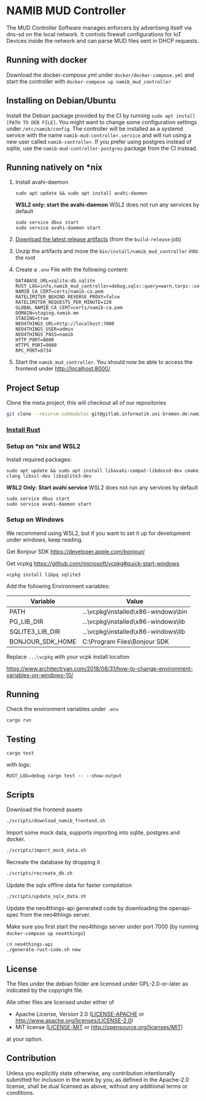 # NAMIB MUD Controller

The MUD Controller Software manages enforcers by advertising itself via dns-sd on the local network. 
It controls firewall configurations for IoT Devices inside the network and can parse MUD files sent in DHCP requests.

## Running with docker

Download the docker-compose.yml under `docker/docker-compose.yml` and start the controller with `docker-compose up namib_mud_controller`

## Installing on Debian/Ubuntu

Install the Debian package provided by the CI by running `sudo apt install [PATH TO DEB FILE]`. 
You might want to change some configuration settings under `/etc/namib/config`.
The controller will be installed as a systemd service with the name `namib-mud-controller.service` and will run using a new user called
`namib-controller`.
If you prefer using postgres instead of sqlite, use the `namib-mud-controller-postgres` package from the CI instead.

## Running natively on *nix
1. Install avahi-daemon

    ```
    sudo apt update && sudo apt install avahi-daemon
    ```
   **WSL2 only: start the avahi-daemon**
   WSL2 does not run any services by default
    ```
    sudo service dbus start
    sudo service avahi-daemon start
    ```

2. [Download the latest release artifacts](https://gitlab.informatik.uni-bremen.de/namib/mud-controller-enforcer/namib_mud_controller/-/pipelines) (from the `build-release` job)

3. Unzip the artifacts and move the `bin/install/namib_mud_controller` into the root
4. Create a `.env` File with the following content:
    ```
    DATABASE_URL=sqlite:db.sqlite
    RUST_LOG=info,namib_mud_controller=debug,sqlx::query=warn,tarpc::server=warn
    NAMIB_CA_CERT=certs/namib-ca.pem
    RATELIMITER_BEHIND_REVERSE_PROXY=false
    RATELIMITER_REQUESTS_PER_MINUTE=120
    GLOBAL_NAMIB_CA_CERT=certs/namib-ca.pem
    DOMAIN=staging.namib.me
    STAGING=true
    NEO4THINGS_URL=http://localhost:7000
    NEO4THINGS_USER=admin
    NEO4THINGS_PASS=namib
    HTTP_PORT=8000
    HTTPS_PORT=9000
    RPC_PORT=8734
    ```
5. Start the `namib_mud_controller`.
   You should now be able to access the frontend under [http://localhost:8000/](http://localhost:8000/)

## Project Setup

Clone the meta project, this will checkout all of our repositories
```sh
git clone --recurse-submodules git@gitlab.informatik.uni-bremen.de:namib/mud-controller-enforcer/controller-enforcer-metaproject.git namib
```

### [Install Rust](https://rustup.rs/)

### Setup on *nix and WSL2

Install required packages:
```
sudo apt update && sudo apt install libavahi-compat-libdnssd-dev cmake clang libssl-dev libsqlite3-dev
```

**WSL2 Only: Start avahi service**
WSL2 does not run any services by default
```
sudo service dbus start
sudo service avahi-daemon start
```

### Setup on Windows

We recommend using WSL2, but if you want to set it up for development under windows, keep reading.

Get Bonjour SDK <https://developer.apple.com/bonjour/>

Get vcpkg <https://github.com/microsoft/vcpkg#quick-start-windows>

```
vcpkg install libpq sqlite3
```

Add the following Environment variables:

Variable | Value
--- | ---
PATH | ...\vcpkg\installed\x86-windows\bin
PG_LIB_DIR | ...\vcpkg\installed\x86-windows\lib
SQLITE3_LIB_DIR | ...\vcpkg\installed\x86-windows\lib
BONJOUR_SDK_HOME | C:\Program Files\Bonjour SDK

Replace `...\vcpkg` with your vcpk install location

<https://www.architectryan.com/2018/08/31/how-to-change-environment-variables-on-windows-10/>

## Running

Check the environment variables under `.env`

`cargo run`

## Testing

`cargo test`

with logs:

`RUST_LOG=debug cargo test -- --show-output`

## Scripts

Download the frontend assets
```sh
./scripts/download_namib_frontend.sh
```

Import some mock data, supports importing into sqlite, postgres and docker.
```sh
./scripts/import_mock_data.sh
```

Recreate the database by dropping it
```sh
./scripts/recreate_db.sh
```

Update the sqlx offline data for faster compilation
```sh
./scripts/update_sqlx_data.sh
```

Update the neo4things-api generated code by downloading the openapi-spec from the neo4things server.

Make sure you first start the neo4things server under port 7000 (by running `docker-compose up neo4things`)
```sh
cd neo4things-api
./generate-rust-code.sh new
```

## License

The files under the debian folder are licensed under GPL-2.0-or-later as indicated by the copyright file.

Alle other files are licensed under either of

* Apache License, Version 2.0
  ([LICENSE-APACHE](LICENSE-APACHE) or http://www.apache.org/licenses/LICENSE-2.0)
* MIT license
  ([LICENSE-MIT](LICENSE-MIT) or http://opensource.org/licenses/MIT)

at your option.

## Contribution

Unless you explicitly state otherwise, any contribution intentionally submitted
for inclusion in the work by you, as defined in the Apache-2.0 license, shall be
dual licensed as above, without any additional terms or conditions.

